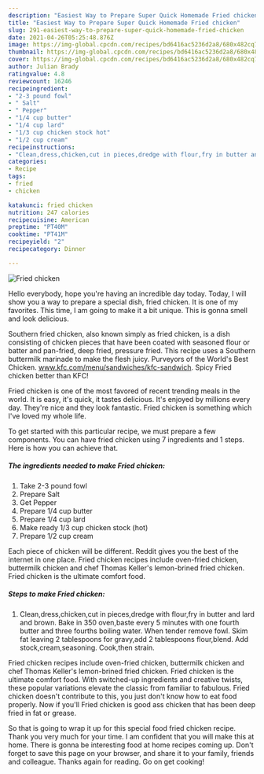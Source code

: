 ```yaml
---
description: "Easiest Way to Prepare Super Quick Homemade Fried chicken"
title: "Easiest Way to Prepare Super Quick Homemade Fried chicken"
slug: 291-easiest-way-to-prepare-super-quick-homemade-fried-chicken
date: 2021-04-26T05:25:48.876Z
image: https://img-global.cpcdn.com/recipes/bd6416ac5236d2a8/680x482cq70/fried-chicken-recipe-main-photo.jpg
thumbnail: https://img-global.cpcdn.com/recipes/bd6416ac5236d2a8/680x482cq70/fried-chicken-recipe-main-photo.jpg
cover: https://img-global.cpcdn.com/recipes/bd6416ac5236d2a8/680x482cq70/fried-chicken-recipe-main-photo.jpg
author: Julian Brady
ratingvalue: 4.8
reviewcount: 16246
recipeingredient:
- "2-3 pound fowl"
- " Salt"
- " Pepper"
- "1/4 cup butter"
- "1/4 cup lard"
- "1/3 cup chicken stock hot"
- "1/2 cup cream"
recipeinstructions:
- "Clean,dress,chicken,cut in pieces,dredge with flour,fry in butter and lard and brown. Bake in 350 oven,baste every 5 minutes with one fourth butter and three fourths boiling water. When tender remove fowl. Skim fat leaving 2 tablespoons for gravy,add 2 tablespoons flour,blend. Add stock,cream,seasoning. Cook,then strain."
categories:
- Recipe
tags:
- fried
- chicken

katakunci: fried chicken 
nutrition: 247 calories
recipecuisine: American
preptime: "PT40M"
cooktime: "PT41M"
recipeyield: "2"
recipecategory: Dinner

---
```



![Fried chicken](https://img-global.cpcdn.com/recipes/bd6416ac5236d2a8/680x482cq70/fried-chicken-recipe-main-photo.jpg)

Hello everybody, hope you're having an incredible day today. Today, I will show you a way to prepare a special dish, fried chicken. It is one of my favorites. This time, I am going to make it a bit unique. This is gonna smell and look delicious.

Southern fried chicken, also known simply as fried chicken, is a dish consisting of chicken pieces that have been coated with seasoned flour or batter and pan-fried, deep fried, pressure fried. This recipe uses a Southern buttermilk marinade to make the flesh juicy. Purveyors of the World&#39;s Best Chicken. www.kfc.com/menu/sandwiches/kfc-sandwich. Spicy Fried chicken better than KFC!

Fried chicken is one of the most favored of recent trending meals in the world. It is easy, it's quick, it tastes delicious. It's enjoyed by millions every day. They're nice and they look fantastic. Fried chicken is something which I've loved my whole life.


To get started with this particular recipe, we must prepare a few components. You can have fried chicken using 7 ingredients and 1 steps. Here is how you can achieve that.

<!--inarticleads1-->

##### The ingredients needed to make Fried chicken:

1. Take 2-3 pound fowl
1. Prepare  Salt
1. Get  Pepper
1. Prepare 1/4 cup butter
1. Prepare 1/4 cup lard
1. Make ready 1/3 cup chicken stock (hot)
1. Prepare 1/2 cup cream


Each piece of chicken will be different. Reddit gives you the best of the internet in one place. Fried chicken recipes include oven-fried chicken, buttermilk chicken and chef Thomas Keller&#39;s lemon-brined fried chicken. Fried chicken is the ultimate comfort food. 

<!--inarticleads2-->

##### Steps to make Fried chicken:

1. Clean,dress,chicken,cut in pieces,dredge with flour,fry in butter and lard and brown. Bake in 350 oven,baste every 5 minutes with one fourth butter and three fourths boiling water. When tender remove fowl. Skim fat leaving 2 tablespoons for gravy,add 2 tablespoons flour,blend. Add stock,cream,seasoning. Cook,then strain.


Fried chicken recipes include oven-fried chicken, buttermilk chicken and chef Thomas Keller&#39;s lemon-brined fried chicken. Fried chicken is the ultimate comfort food. With switched-up ingredients and creative twists, these popular variations elevate the classic from familiar to fabulous. Fried chicken doesn&#39;t contribute to this, you just don&#39;t know how to eat food properly. Now if you&#39;ll Fried chicken is good ass chicken that has been deep fried in fat or grease. 

So that is going to wrap it up for this special food fried chicken recipe. Thank you very much for your time. I am confident that you will make this at home. There is gonna be interesting food at home recipes coming up. Don't forget to save this page on your browser, and share it to your family, friends and colleague. Thanks again for reading. Go on get cooking!
